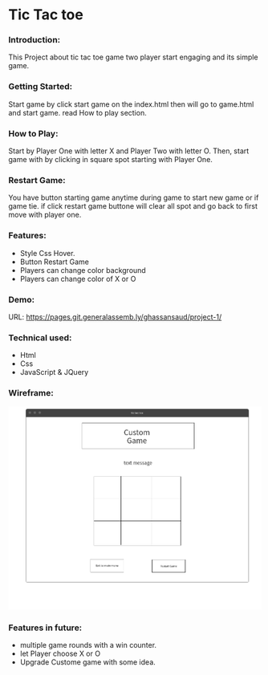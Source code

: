 # Tic Tac toe


### Introduction:

This Project about tic tac toe game two player start engaging and its simple game.

### Getting Started:

Start game by click start game on the index.html then will go to game.html and start game. read How to play section.

### How to Play:

Start by Player One with letter X and Player Two with letter O.
Then, start game with by clicking in square spot starting with Player One.

### Restart Game:

You have button starting game anytime during game to start new game or if game tie. if click restart game buttone will clear all spot and go back to first move with player one.

### Features: 

- Style Css Hover.
- Button Restart Game
- Players can change color background
- Players can change color of X or O

### Demo:
URL:  https://pages.git.generalassemb.ly/ghassansaud/project-1/

### Technical used:

- Html
- Css 
- JavaScript & JQuery

### Wireframe:

![alt text](img/pic1.png)

### Features in future:
- multiple game rounds with a win counter.
- let Player choose X or O
- Upgrade Custome game with some idea.
